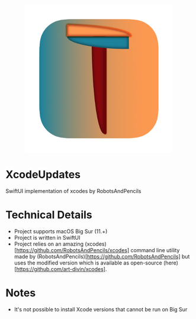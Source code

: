 <p align="center">
    <img src="AppIcon.png" width="400" max-width="90%" alt="XcodeUpdates" />
</p>

# XcodeUpdates
SwiftUI implementation of xcodes by RobotsAndPencils

# Technical Details
- Project supports macOS Big Sur (11.+)
- Project is written in SwiftUI
- Project relies on an amazing (xcodes)[https://github.com/RobotsAndPencils/xcodes] command line utility made by (RobotsAndPencils)[https://github.com/RobotsAndPencils] but uses the modified version which is available as open-source (here)[https://github.com/art-divin/xcodes].

# Notes
- It's not possible to install Xcode versions that cannot be run on Big Sur
